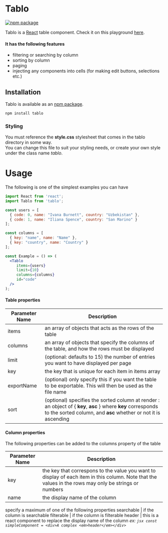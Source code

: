 # Tablo
[![npm package](https://img.shields.io/npm/v/tablo.svg?style=flat-square)](https://www.npmjs.org/package/tablo)

Tablo is a [React](http://facebook.github.io/react/) table component. Check it on this playground [here](https://output.jsbin.com/xesotuv).

#### It has the following features
 * filtering or searching by column
 * sorting by column
 * paging
 * injecting any components into cells (for making edit buttons, selections etc.)
 
## Installation

Tablo is available as an [npm package](https://www.npmjs.org/package/tablo).

```sh
npm install tablo
```

### Styling

You must reference the **style.css** stylesheet that comes in the tablo directory in some way.  
You can change this file to suit your styling needs, or create your own style under the class name *tablo*.

# Usage

The following is one of the simplest examples you can have

```jsx
import React from 'react';
import Tablo from 'tablo';

const users = [
  { code: 0, name: "Ivana Burnett", country: "Uzbekistan" }, 
  { code: 1, name: "Iliana Spence", country: "San Marino" }
];

const columns = [
  { key: "name", name: "Name" },
  { key: "country", name: "Country" }
];

const Example = () => (
  <Tablo
     items={users}
     limit={10}
     columns={columns}
     id="code"
  />
);

```

#### Table properties

Parameter Name | Description
--- | ---
items | an array of objects that acts as the rows of the table
columns | an array of objects that specify the columns of the table, and how the rows must be displayed
limit | (optional: defaults to 15) the number of entries you want to have displayed per page
key | the key that is unique for each item in items array 
exportName	| (optional) only specify this if you want the table to be exportable. This will then be used as the file name
sort | (optional) specifies the sorted column at render : an object of { **key**, **asc** } where **key** corresponds to the sorted column, and **asc** whether or not it is ascending


#### Column properties

The following properties can be added to the columns property of the table

Parameter Name | Description
--- | ---
key | the key that correspons to the value you want to display of each item in this column. Note that the values in the rows may only be strings or numbers
name | the display name of the column
specify a maximum of one of the following properties
searchable | if the column is searchable
filterable | if the column is filterable
header | this is a react component to replace the display name of the column *ex:   ```jsx const simpleComponent = <div>A complex <em>header</em></div>```*

